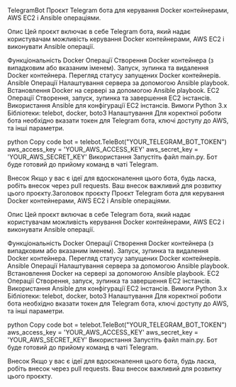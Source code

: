 TelegramBot
Проєкт Telegram бота для керування Docker контейнерами, AWS EC2 і Ansible операціями.

Опис
Цей проєкт включає в себе Telegram бота, який надає користувачам можливість керування Docker контейнерами, AWS EC2 і виконувати Ansible операції.

Функціональність
Docker Операції
Створення Docker контейнера (з випадковим або вказаним іменем).
Запуск, зупинка та видалення Docker контейнера.
Перегляд статусу запущених Docker контейнерів.
Ansible Операції
Налаштування сервера за допомогою Ansible playbook.
Встановлення Docker на сервері за допомогою Ansible playbook.
EC2 Операції
Створення, запуск, зупинка та завершення EC2 інстансів.
Використання Ansible для конфігурації EC2 інстансів.
Вимоги
Python 3.x
Бібліотеки: telebot, docker, boto3
Налаштування
Для коректної роботи бота необхідно вказати токен для Telegram бота, ключі доступу до AWS, та інші параметри.

python
Copy code
bot = telebot.TeleBot("YOUR_TELEGRAM_BOT_TOKEN")
aws_access_key = 'YOUR_AWS_ACCESS_KEY'
aws_secret_key = 'YOUR_AWS_SECRET_KEY'
Використання
Запустіть файл main.py. Бот буде готовий до прийому команд в чаті Telegram.

Внесок
Якщо у вас є ідеї для вдосконалення цього бота, будь ласка, робіть внесок через pull requests. Ваш внесок важливий для розвитку цього проєкту.Заголовок проєкту
Проєкт Telegram бота для керування Docker контейнерами, AWS EC2 і Ansible операціями.

Опис
Цей проєкт включає в себе Telegram бота, який надає користувачам можливість керування Docker контейнерами, AWS EC2 і виконувати Ansible операції.

Функціональність
Docker Операції
Створення Docker контейнера (з випадковим або вказаним іменем).
Запуск, зупинка та видалення Docker контейнера.
Перегляд статусу запущених Docker контейнерів.
Ansible Операції
Налаштування сервера за допомогою Ansible playbook.
Встановлення Docker на сервері за допомогою Ansible playbook.
EC2 Операції
Створення, запуск, зупинка та завершення EC2 інстансів.
Використання Ansible для конфігурації EC2 інстансів.
Вимоги
Python 3.x
Бібліотеки: telebot, docker, boto3
Налаштування
Для коректної роботи бота необхідно вказати токен для Telegram бота, ключі доступу до AWS, та інші параметри.

python
Copy code
bot = telebot.TeleBot("YOUR_TELEGRAM_BOT_TOKEN")
aws_access_key = 'YOUR_AWS_ACCESS_KEY'
aws_secret_key = 'YOUR_AWS_SECRET_KEY'
Використання
Запустіть файл main.py. Бот буде готовий до прийому команд в чаті Telegram.

Внесок
Якщо у вас є ідеї для вдосконалення цього бота, будь ласка, робіть внесок через pull requests. Ваш внесок важливий для розвитку цього проєкту.
